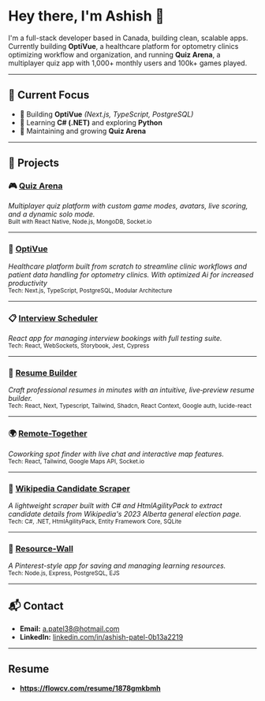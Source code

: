 # Hey there, I'm Ashish 👋

I'm a full-stack developer based in Canada, building clean, scalable apps. Currently building **OptiVue**, a healthcare platform for optometry clinics optimizing workflow and organization, and running **Quiz Arena**, a multiplayer quiz app with 1,000+ monthly users and 100k+ games played.

---

## 🎯 Current Focus

- 🧠 Building **OptiVue** *(Next.js, TypeScript, PostgreSQL)*
- 🔧 Learning **C# (.NET)** and exploring **Python**
- 🧩 Maintaining and growing **Quiz Arena**

---

## 🧪 Projects

### 🎮 [Quiz Arena](https://linktr.ee/quizarena)
*Multiplayer quiz platform with custom game modes, avatars, live scoring, and a dynamic solo mode.*  
<sub>Built with React Native, Node.js, MongoDB, Socket.io</sub>

---

### 🏥 [OptiVue](https://github.com/apatel924/opti-crm)
*Healthcare platform built from scratch to streamline clinic workflows and patient data handling for optometry clinics. With optimized Ai for increased productivity*  
<sub>Tech: Next.js, TypeScript, PostgreSQL, Modular Architecture</sub>

---

### 📋 [Interview Scheduler](https://github.com/apatel924/speercheck)
*React app for managing interview bookings with full testing suite.*  
<sub>Tech: React, WebSockets, Storybook, Jest, Cypress</sub>

---

### 📂 [Resume Builder](https://github.com/apatel924/resume_builder)
*Craft professional resumes in minutes with an intuitive, live‑preview resume builder.*  
<sub>Tech: React, Next, Typescript, Tailwind, Shadcn, React Context, Google auth, lucide-react</sub>

---

### 🌍 [Remote-Together](https://github.com/apatel924/remote_together)
*Coworking spot finder with live chat and interactive map features.*  
<sub>Tech: React, Tailwind, Google Maps API, Socket.io</sub>

---

### 🤖 [Wikipedia Candidate Scraper](https://github.com/apatel924/CandidateInfoAPI)
*A lightweight scraper built with C# and HtmlAgilityPack to extract candidate details from Wikipedia's 2023 Alberta general election page.*  
<sub>Tech: C#, .NET, HtmlAgilityPack, Entity Framework Core, SQLite</sub>

---

### 📌 [Resource-Wall](https://github.com/roylyh/Resource-Wall)
*A Pinterest-style app for saving and managing learning resources.*  
<sub>Tech: Node.js, Express, PostgreSQL, EJS</sub>

---

## 📬 Contact

- **Email:** [a.patel38@hotmail.com](mailto:a.patel38@hotmail.com)  
- **LinkedIn:** [linkedin.com/in/ashish-patel-0b13a2219](https://www.linkedin.com/in/ashish-patel-0b13a2219)

---

## Resume

- **https://flowcv.com/resume/1878gmkbmh**
